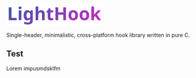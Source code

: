 ![logo](Assets/logo_small.png)

Single-header, minimalistic, cross-platform hook library written in pure C.

## Test
Lorem impusmdsklfm
